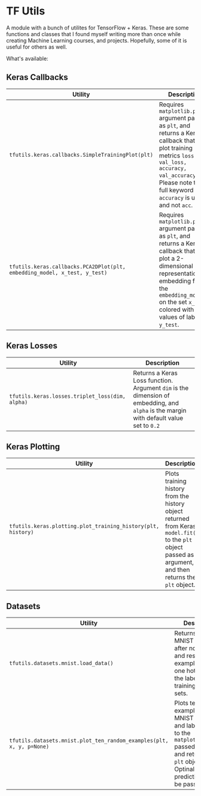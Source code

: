 # TF Utils

A module with a bunch of utilites for TensorFlow + Keras. These are some functions and classes that I found myself writing more than once while creating Machine Learning courses, and projects. Hopefully, some of it is useful for others as well.

What's available:

## Keras Callbacks

|Utility|Description|
|---|---|
|`tfutils.keras.callbacks.SimpleTrainingPlot(plt)`|Requires `matplotlib.pyplot` argument passed as `plt`, and returns a Keras callback that will plot training metrics `loss, val_loss, accuracy, val_accuracy`. Please note the full keyword `accuracy` is used and not `acc`.|
|`tfutils.keras.callbacks.PCA2DPlot(plt, embedding_model, x_test, y_test)`|Requires `matplotlib.pyplot` argument passed as `plt`, and returns a Keras callback that will plot a 2-dimensional representation of embedding from the `embedding_model` on the set `x_test`, colored with the values of labels `y_test`.|

## Keras Losses

|Utility|Description|
|---|---|
|`tfutils.keras.losses.triplet_loss(dim, alpha)`|Returns a Keras Loss function. Argument `dim` is the dimension of embedding, and `alpha` is the margin with default value set to `0.2`|

## Keras Plotting

|Utility|Description|
|---|---|
|`tfutils.keras.plotting.plot_training_history(plt, history)`|Plots training history from the history object returned from Keras' `model.fit()` to the `plt` object passed as argument, and then returns the `plt` object.|

## Datasets

|Utility|Description|
|---|---|
|`tfutils.datasets.mnist.load_data()`|Returns the MNIST dataset after normalizing, and reshaping the examples, and one hot encoding the labels for both training and test sets.|
|`tfutils.datasets.mnist.plot_ten_random_examples(plt, x, y, p=None)`|Plots ten random examples from MNIST examples and labels `x` and `y` to the `matplotlib.pyplot` passed as `plt`, and returns the `plt` object. Optinally predictions can be passed as `p`.|

